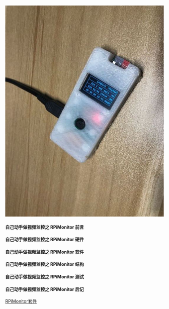 ![screenshot](https://github.com/wuxx/rpi_monitor/blob/master/doc/screenshot.jpg)

#### 自己动手做视频监控之 RPiMonitor 前言 ####
#### 自己动手做视频监控之 RPiMonitor 硬件 ####
#### 自己动手做视频监控之 RPiMonitor 软件 ####
#### 自己动手做视频监控之 RPiMonitor 结构 ####
#### 自己动手做视频监控之 RPiMonitor 测试 ####
#### 自己动手做视频监控之 RPiMonitor 后记 ####

[RPiMonitor套件](https://item.taobao.com/item.htm?spm=a1z38n.10677092.0.0.63231debBLCwdf&id=582853731120)
